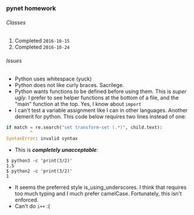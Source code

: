 ### pynet homework

###### Classes
1. Completed `2016-10-15`
2. Completed `2016-10-24`

###### Issues 
- Python uses whitespace (yuck)
- Python does not like curly braces. Sacrilege.
- Python wants functions to be defined before using them. This is _super ugly_. I prefer to see helper functions at the bottom of a file, and the "main" function at the top. Yes, I know about `import`
- I can't test a variable assignment like I can in other languages. Another demerit for python. This code below requires two lines instead of one:
```Python
if match = re.search("set transform-set (.*)", child.text):
         ^
SyntaxError: invalid syntax
```
- This is ***completely unacceptable***:
```
$ python3 -c 'print(3/2)'
1.5
$ python2 -c 'print(3/2)'
1
```
- It seems the preferred style is_using_underscores. I think that requires too much typing and I much prefer camelCase. Fortunately, this isn't enforced.
- Can't do `i++` :(

